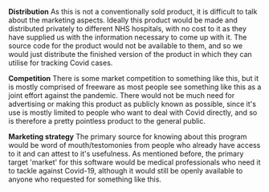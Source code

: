 **Distribution**
As this is not a conventionally sold product, it is difficult to talk about the marketing aspects. Ideally this product would be made and distributed privately to different NHS hospitals, with no cost to it as they have supplied us with the information necessary to come up with it. The source code for the product would not be available to them, and so we would just distribute the finished version of the product in which they can utilise for tracking Covid cases.

**Competition**
There is some market competition to something like this, but it is mostly comprised of freeware as most people see something like this as a joint effort against the pandemic. There would not be much need for advertising or making this product as publicly known as possible, since it's use is mostly limited to people who want to deal with Covid directly, and so is therefore a pretty pointless product to the general public. 

**Marketing strategy**
The primary source for knowing about this program would be word of mouth/testomonies from people who already have access to it and can attest to it's usefulness. As mentioned before, the primary target 'market' for this software would be medical professionals who need it to tackle against Covid-19, although it would still be openly available to anyone who requested for something like this.
